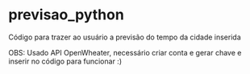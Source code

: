 ﻿# previsao_python
Código para trazer ao usuário a previsão do tempo da cidade inserida

OBS: Usado API OpenWheater, necessário criar conta e gerar chave e inserir no código para funcionar :)
